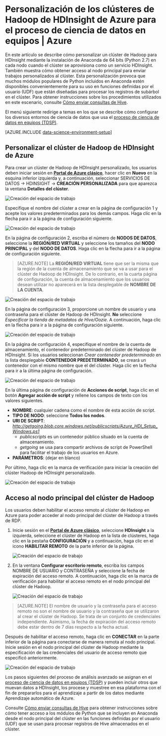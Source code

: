 <properties 
	pageTitle="Personalización de los clústeres de Hadoop para el proceso de ciencia de datos en equipos | Microsoft Azure" 
	description="Están disponibles módulos de Python populares en los clústeres de Hadoop de HDInsight de Azure personalizados."
	services="machine-learning" 
	documentationCenter="" 
	authors="bradsev" 
	manager="jhubbard" 
	editor="cgronlun"  />

<tags 
	ms.service="machine-learning" 
	ms.workload="data-services" 
	ms.tgt_pltfrm="na" 
	ms.devlang="na" 
	ms.topic="article" 
	ms.date="09/19/2016" 
	ms.author="hangzh;bradsev" />

# Personalización de los clústeres de Hadoop de HDInsight de Azure para el proceso de ciencia de datos en equipos | Azure 

En este artículo se describe cómo personalizar un clúster de Hadoop para HDInsight mediante la instalación de Anaconda de 64 bits (Python 2.7) en cada nodo cuando el clúster se aprovisiona como un servicio HDInsight. También muestra cómo obtener acceso al nodo principal para enviar trabajos personalizados al clúster. Esta personalización provoca que muchos módulos populares de Python incluidos en Anaconda estén disponibles convenientemente para su uso en funciones definidas por el usuario (UDF) que están diseñadas para procesar los registros de subárbol en el clúster. Para obtener instrucciones sobre los procedimientos utilizados en este escenario, consulte [Cómo enviar consultas de Hive](machine-learning-data-science-move-hive-tables.md#submit).

El menú siguiente redirige a temas en los que se describe cómo configurar los diversos entornos de ciencia de datos que usa el [proceso de ciencia de datos en equipos (TDSP)](data-science-process-overview.md).

[AZURE.INCLUDE [data-science-environment-setup](../../includes/cap-setup-environments.md)]


## <a name="customize"></a>Personalizar el clúster de Hadoop de HDInsight de Azure

Para crear un clúster de Hadoop de HDInsight personalizado, los usuarios deben iniciar sesión en [**Portal de Azure clásico**](https://manage.windowsazure.com/), hacer clic en **Nuevo** en la esquina inferior izquierda y, a continuación, seleccionar SERVICIOS DE DATOS -> HDINSIGHT -> **CREACIÓN PERSONALIZADA** para que aparezca la ventana **Detalles del clúster**.

![Creación del espacio de trabajo](./media/machine-learning-data-science-customize-hadoop-cluster/customize-cluster-img1.png)

Especifique el nombre del clúster a crear en la página de configuración 1 y acepte los valores predeterminados para los demás campos. Haga clic en la flecha para ir a la página de configuración siguiente.

![Creación del espacio de trabajo](./media/machine-learning-data-science-customize-hadoop-cluster/customize-cluster-img1.png)

En la página de configuración 2, escriba el número de **NODOS DE DATOS**, seleccione la **REGIÓN/RED VIRTUAL** y seleccione los tamaños del **NODO PRINCIPAL** y del **NODO DE DATOS**. Haga clic en la flecha para ir a la página de configuración siguiente.

>[AZURE.NOTE] La **REGIÓN/RED VIRTUAL** tiene que ser la misma que la región de la cuenta de almacenamiento que se va a usar para el clúster de Hadoop de HDInsight. De lo contrario, en la cuarta página de configuración, la cuenta de almacenamiento que los usuarios desean utilizar no aparecerá en la lista desplegable de **NOMBRE DE LA CUENTA**.

![Creación del espacio de trabajo](./media/machine-learning-data-science-customize-hadoop-cluster/customize-cluster-img3.png)

En la página de configuración 3, proporcione un nombre de usuario y una contraseña para el clúster de Hadoop de HDInsight. **No** seleccione _Especificar la tienda de metadatos de Hive/Oozie_. A continuación, haga clic en la flecha para ir a la página de configuración siguiente.

![Creación del espacio de trabajo](./media/machine-learning-data-science-customize-hadoop-cluster/customize-cluster-img4.png)

En la página de configuración 4, especifique el nombre de la cuenta de almacenamiento, el contenedor predeterminado del clúster de Hadoop de HDInsight. Si los usuarios seleccionan _Crear contenedor predeterminado_ en la lista desplegable **CONTENEDOR PREDETERMINADO**, se creará un contenedor con el mismo nombre que el del clúster. Haga clic en la flecha para ir a la última página de configuración.

![Creación del espacio de trabajo](./media/machine-learning-data-science-customize-hadoop-cluster/customize-cluster-img5.png)

En la última página de configuración de **Acciones de script**, haga clic en el botón **Agregar acción de script** y rellene los campos de texto con los valores siguientes.
 
* **NOMBRE**: cualquier cadena como el nombre de esta acción de script.
* **TIPO DE NODO**: seleccione **Todos los nodos**.
* **URI DE SCRIPT**: *http://getgoing.blob.core.windows.net/publicscripts/Azure_HDI_Setup_Windows.ps1*
	* *publicscripts* es un contenedor público situado en la cuenta de almacenamiento.
	* *getgoing* se usa para compartir archivos de script de PowerShell para facilitar el trabajo de los usuarios en Azure.
* **PARÁMETROS**: (dejar en blanco)

Por último, haga clic en la marca de verificación para iniciar la creación del clúster Hadoop de HDInsight personalizado.

![Creación del espacio de trabajo](./media/machine-learning-data-science-customize-hadoop-cluster/script-actions.png)

## <a name="headnode"></a> Acceso al nodo principal del clúster de Hadoop

Los usuarios deben habilitar el acceso remoto al clúster de Hadoop en Azure para poder acceder al nodo principal del clúster de Hadoop a través de RDP.

1. Inicie sesión en el [**Portal de Azure clásico**](https://manage.windowsazure.com/), seleccione **HDInsight** a la izquierda, seleccione el clúster de Hadoop en la lista de clústeres, haga clic en la pestaña **CONFIGURACIÓN** y a continuación, haga clic en el icono **HABILITAR REMOTO** de la parte inferior de la página.
	
	![Creación del espacio de trabajo](./media/machine-learning-data-science-customize-hadoop-cluster/enable-remote-access-1.png)

2. En la ventana **Configurar escritorio remoto**, escriba los campos NOMBRE DE USUARIO y CONTRASEÑA y seleccione la fecha de expiración del acceso remoto. A continuación, haga clic en la marca de verificación para habilitar el acceso remoto en el nodo principal del clúster de Hadoop.

	![Creación del espacio de trabajo](./media/machine-learning-data-science-customize-hadoop-cluster/enable-remote-access-2.png)
	
>[AZURE.NOTE] El nombre de usuario y la contraseña para el acceso remoto no son el nombre de usuario y la contraseña que se utilizaron al crear el clúster de Hadoop. Se trata de un conjunto de credenciales independiente. Asimismo, la fecha de expiración del acceso remoto debe estar dentro de 7 días respecto a la fecha actual.

Después de habilitar el acceso remoto, haga clic en **CONECTAR** en la parte inferior de la página para conectarse de manera remota al nodo principal. Inicie sesión en el nodo principal del clúster de Hadoop mediante la especificación de las credenciales del usuario de acceso remoto que especificó anteriormente.

![Creación del espacio de trabajo](./media/machine-learning-data-science-customize-hadoop-cluster/enable-remote-access-3.png)

Los pasos siguientes del proceso de análisis avanzado se asignan en el [proceso de ciencia de datos en equipos (TDSP)](https://azure.microsoft.com/documentation/learning-paths/cortana-analytics-process/) y pueden incluir otros que muevan datos a HDInsight, los procese y muestree en esa plataforma con el fin de prepararlos para el aprendizaje a partir de los datos mediante Aprendizaje automático de Azure.

Consulte [Cómo enviar consultas de Hive](machine-learning-data-science-move-hive-tables.md#submit) para obtener instrucciones sobre cómo tener acceso a los módulos de Python que se incluyen en Anaconda desde el nodo principal del clúster en las funciones definidas por el usuario (UDF) que se usan para procesar registros de Hive almacenados en el clúster.

 

<!---HONumber=AcomDC_0921_2016-->
